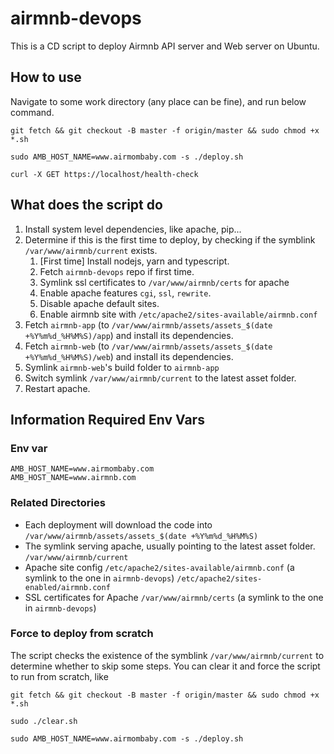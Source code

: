 # airmnb-devops

This is a CD script to deploy Airmnb API server and Web server on Ubuntu.

## How to use
Navigate to some work directory (any place can be fine), and run below command.
```
git fetch && git checkout -B master -f origin/master && sudo chmod +x *.sh

sudo AMB_HOST_NAME=www.airmombaby.com -s ./deploy.sh

curl -X GET https://localhost/health-check
```

## What does the script do
1. Install system level dependencies, like apache, pip...
2. Determine if this is the first time to deploy, by checking if the symblink `/var/www/airmnb/current` exists.
    1. [First time] Install nodejs, yarn and typescript.
    2. Fetch `airmnb-devops` repo if first time.
    3. Symlink ssl certificates to `/var/www/airmnb/certs` for apache
    4. Enable apache features `cgi`, `ssl`, `rewrite`.
    5. Disable apache default sites.
    6. Enable airmnb site with `/etc/apache2/sites-available/airmnb.conf`
3. Fetch `airmnb-app` (to `/var/www/airmnb/assets/assets_$(date +%Y%m%d_%H%M%S)/app`) and install its dependencies.
4. Fetch `airmnb-web` (to `/var/www/airmnb/assets/assets_$(date +%Y%m%d_%H%M%S)/web`) and install its dependencies.
5. Symlink `airmnb-web`'s build folder to `airmnb-app`
6. Switch symlink `/var/www/airmnb/current` to the latest asset folder.
7. Restart apache.

## Information Required Env Vars

### Env var

```
AMB_HOST_NAME=www.airmombaby.com
AMB_HOST_NAME=www.airmnb.com
```

### Related Directories

* Each deployment will download the code into
  `/var/www/airmnb/assets/assets_$(date +%Y%m%d_%H%M%S)`
* The symlink serving apache, usually pointing to the latest asset folder.
  `/var/www/airmnb/current`
* Apache site config
  `/etc/apache2/sites-available/airmnb.conf` (a symlink to the one in `airmnb-devops`)
  `/etc/apache2/sites-enabled/airmnb.conf`
* SSL certificates for Apache
  `/var/www/airmnb/certs` (a symlink to the one in `airmnb-devops`)

### Force to deploy from scratch
The script checks the existence of the symblink `/var/www/airmnb/current` to determine whether to skip some steps. You can clear it and force the script to run from scratch, like

```
git fetch && git checkout -B master -f origin/master && sudo chmod +x *.sh

sudo ./clear.sh

sudo AMB_HOST_NAME=www.airmombaby.com -s ./deploy.sh
```
